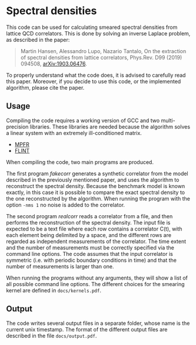 # Spectral densities
This code can be used for calculating smeared spectral densities from lattice QCD correlators. This is done by solving an inverse Laplace problem, as described in the paper:

> Martin Hansen, Alessandro Lupo, Nazario Tantalo, On the extraction of spectral densities from lattice correlators, Phys.Rev. D99 (2019) 094508, [arXiv:1903.06476](https://arxiv.org/abs/1903.06476).

To properly understand what the code does, it is advised to carefully read this paper. Moreover, if you decide to use this code, or the implemented algorithm, please cite the paper.

## Usage
Compiling the code requires a working version of GCC and two multi-precision libraries. These libraries are needed because the algorithm solves a linear system with an extremely ill-conditioned matrix.

* [MPFR](https://www.mpfr.org)
* [FLINT](https://flintlib.org/)

When compiling the code, two main programs are produced.

The first program *fakecorr* generates a synthetic correlator from the model described in the previously mentioned paper, and uses the algorithm to reconstruct the spectral density. Because the benchmark model is known exactly, in this case it is possible to compare the exact spectral density to the one reconstructed by the algorithm. When running the program with the option `-nms 1` no noise is added to the correlator.

The second program *realcorr* reads a correlator from a file, and then performs the reconstruction of the spectral density. The input file is expected to be a text file where each row contains a correlator C(t), with each element being delimited by a space, and the different rows are regarded as independent measurements of the correlator. The time extent and the number of measurements must be correctly specified via the command line options. The code assumes that the input correlator is symmetric (i.e. with periodic boundary conditions in time) and that the number of measurements is larger than one.

When running the programs without any arguments, they will show a list of all possible command line options. The different choices for the smearing kernel are defined in `docs/kernels.pdf`.

## Output
The code writes several output files in a separate folder, whose name is the current unix timestamp. The format of the different output files are described in the file `docs/output.pdf`.
